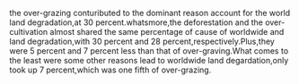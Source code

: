 the over-grazing contuributed to the dominant reason account for the world land degradation,at 30 percent.whatsmore,the deforestation and the over-cultivation almost shared the same percentage of cause of worldwide and land degradation,with 30 percent and 28 percent,respectively.Plus,they were 5 percent and 7 percent less than that of over-graving.What comes to the least were some other reasons lead to worldwide land degardation,only took up 7 percent,which was one fifth of over-grazing.